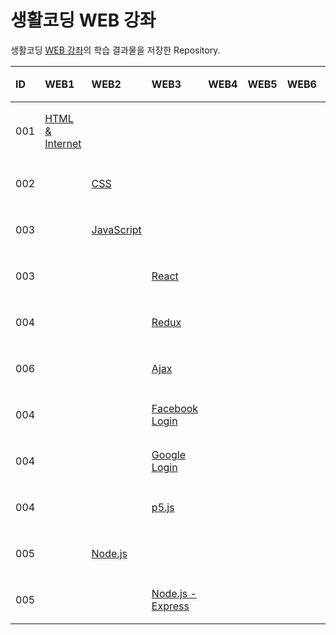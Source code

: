 # 생활코딩 WEB 강좌

생활코딩 [WEB 강좌](https://opentutorials.org/course/3083)의 학습 결과물을 저장한 Repository.

| ID  |WEB1|WEB2|WEB3|WEB4|WEB5|WEB6|WEB7| 학습 내용 | 완료 |
| :-- | :--- | :-------- | :--- | :-- | :-- | :-- | :-------------------------------------------------------------------------------------------------------- | :----------------------------------------------------------- | :-: |
| 001 |[HTML & Internet](https://github.com/hwahyeon/Web_Open/tree/main/WEB1%20-%20HTML%20%26%20Internet)|| |   |   |   | | [강의 소개](https://opentutorials.org/course/3084)<br>· HTML |  ○  |
| 002 |      |[CSS](https://github.com/hwahyeon/Web_Open/tree/main/WEB2%20-%20CSS) |      |     |     |     |  | [강의 소개](https://opentutorials.org/course/3086)<br>· CSS  |  ○  |
| 003 |      |[JavaScript](https://github.com/hwahyeon/Web_Open/tree/main/WEB2%20-%20JavaScript)|      |     |     |     |  | [강의 소개](https://opentutorials.org/course/3085)<br>·      |
| 003 |      |           |[React]()|     |     |     |  | [강의 소개]()<br>·                                           |     |
| 004 |      |           |[Redux]()|     |     |     | | [강의 소개]()<br>·                                           |     |
| 006 |      |           |[Ajax]()|     |     |     |    | [강의 소개](https://opentutorials.org/course/3281)<br>·      |     
| 004 |      |           |[Facebook Login]() |     |     |     | | [강의 소개](https://opentutorials.org/course/3423)<br>·      |     |
| 004 |      |           |[Google Login]()|     |     |     | | [강의 소개](https://opentutorials.org/course/3424)<br>·      |     |
| 004 |      |           |[p5.js]()|     |     |     |   | [강의 소개](https://opentutorials.org/course/4659)<br>·      |     
| 005 |      |[Node.js]()|      |     |     |     |          | [강의 소개](https://opentutorials.org/course/3332)<br>·      |     
| 005 |      |           |[Node.js - Express]()|     |     |     |     |  [강의 소개](https://opentutorials.org/course/3370)<br>·      |     
